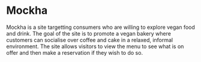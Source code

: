 # Mockha

Mockha is a site targetting consumers who are willing to explore vegan food and drink. The goal of the site is to promote a vegan bakery where customers can socialise over coffee and cake in a relaxed, informal environment. The site allows visitors to view the menu to see what is on offer and then make a reservation if they wish to do so.